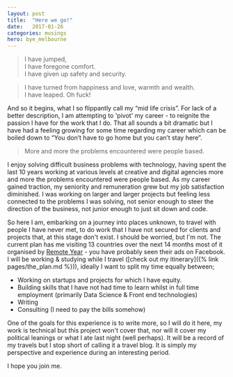 ```yaml
---
layout: post
title:  "Here we go!"
date:   2017-01-26
categories: musings
hero: bye_melbourne
---
```

> I have jumped,  
> I have foregone comfort.  
> I have given up safety and security.  

> I have turned from happiness and love, warmth and wealth.  
> I have leaped.
> Oh fuck!

And so it begins, what I so flippantly call my “mid life crisis”. For lack of a better description, I am attempting to 'pivot' my career - to reignite the passion I have for the work that I do. That all sounds a bit dramatic but I have had a feeling growing for some time regarding my career which can be boiled down to “You don’t have to go home but you can’t stay here”.

> More and more the problems encountered were people based.

I enjoy solving difficult business problems with technology, having spent the last 10 years working at various levels at creative and digital agencies more and more the problems encountered were people based. As my career gained traction, my seniority and remuneration grew but my job satisfaction diminished. I was working on larger and larger projects but feeling less connected to the problems I was solving, not senior enough to steer the direction of the business, not junior enough to just sit down and code.

So here I am, embarking on a journey into places unknown, to travel with people I have never met, to do work that I have not secured for clients and projects that, at this stage don't exist. I should be worried, but I'm not. The current plan has me visiting 13 countries over the next 14 months most of it organised by [Remote Year](http://remoteyear.com) - you have probably seen their ads on Facebook. I will be working & studying while I travel ([check out my itinerary]({% link pages/the_plan.md %})), ideally I want to split my time equally between;

* Working on startups and projects for which I have equity.
* Building skills that I have not had time to learn whilst in full time employment (primarily Data Science & Front end technologies)
* Writing
* Consulting (I need to pay the bills somehow)

One of the goals for this experience is to write more, so I will do it here, my work is technical but this project won't cover that, nor will it cover my political leanings or what I ate last night (well perhaps). It will be a record of my travels but I stop short of calling it a travel blog. It is simply my perspective and experience during an interesting period.

I hope you join me.
